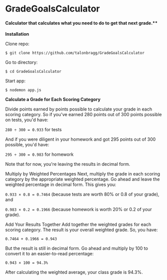 # GradeGoalsCalculator

#### Calculator that calculates what you need to do to get that next grade.**

**Installation**

Clone repo:

`$ git clone https://github.com/talonbragg/GradeGoalsCalculator`

Go to directory:

`$ cd GradeGoalsCalculator`

Start app:

`$ nodemon app.js`

**Calculate a Grade for Each Scoring Category**

Divide points earned by points possible to calculate your grade in each scoring category. So if you've earned 280 points out of 300 points possible on tests, you'd have:

`280 ÷ 300 = 0.933` for tests

And if you were diligent in your homework and got 295 points out of 300 possible, you'd have:

`295 ÷ 300 = 0.983` for homework

Note that for now, you're leaving the results in decimal form.

Multiply by Weighted Percentages
Next, multiply the grade in each scoring category by the appropriate weighted percentage. Go ahead and leave the weighted percentage in decimal form. This gives you:

`0.933 × 0.8 = 0.7464` (because tests are worth 80% or 0.8 of your grade), and

`0.983 × 0.2 = 0.1966` (because homework is worth 20% or 0.2 of your grade).

Add Your Results Together
Add together the weighted grades for each scoring category. The result is your overall weighted grade. So, you have:

`0.7464 + 0.1966 = 0.943`

But the result is still in decimal form. Go ahead and multiply by 100 to convert it to an easier-to-read percentage:

`0.943 × 100 = 94.3%`

After calculating the weighted average, your class grade is 94.3%.